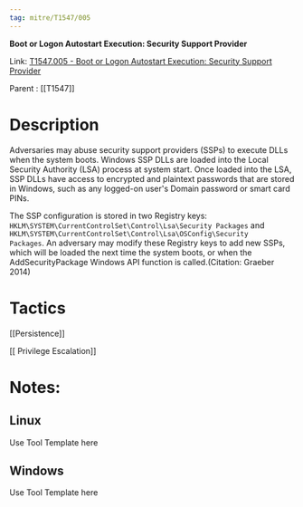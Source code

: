 ```yaml
---
tag: mitre/T1547/005
---
```


**Boot or Logon Autostart Execution: Security Support Provider**

Link: [T1547.005 - Boot or Logon Autostart Execution: Security Support Provider](https://attack.mitre.org/techniques/T1547/005)

Parent : [[T1547]]


# Description

Adversaries may abuse security support providers (SSPs) to execute DLLs when the system boots. Windows SSP DLLs are loaded into the Local Security Authority (LSA) process at system start. Once loaded into the LSA, SSP DLLs have access to encrypted and plaintext passwords that are stored in Windows, such as any logged-on user's Domain password or smart card PINs.

The SSP configuration is stored in two Registry keys: <code>HKLM\SYSTEM\CurrentControlSet\Control\Lsa\Security Packages</code> and <code>HKLM\SYSTEM\CurrentControlSet\Control\Lsa\OSConfig\Security Packages</code>. An adversary may modify these Registry keys to add new SSPs, which will be loaded the next time the system boots, or when the AddSecurityPackage Windows API function is called.(Citation: Graeber 2014)

# Tactics


[[Persistence]]

[[ Privilege Escalation]]


# Notes:

## Linux

Use Tool Template here

## Windows

Use Tool Template here